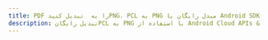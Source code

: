 ---title: PDF را به  تبدیل کنیدPNG، PCL به PNG مبدل رایگان یا Android SDKdescription: تبدیل رایگانPCL به PNG با استفاده از Android Cloud APIs & SDK همچنین اسناد PDF را در Cloud ایجاد، ویرایش و رندر کنید.---